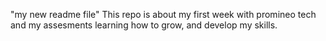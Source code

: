 "my new readme file" 
This repo is about my first week with promineo tech and my assesments learning how to grow, and develop my skills.
